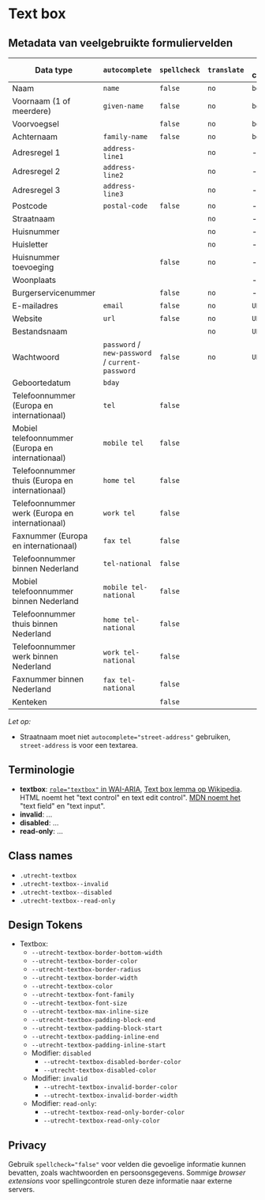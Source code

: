 <!-- @license CC0-1.0 -->

# Text box

## Metadata van veelgebruikte formuliervelden

| Data type                                        | `autocomplete`                                   | `spellcheck` | `translate` | value component | input direction |
| ------------------------------------------------ | ------------------------------------------------ | ------------ | ----------- | --------------- | --------------- |
| Naam                                             | `name`                                           | `false`      | `no`        | `bdi`           | `auto`          |
| Voornaam (1 of meerdere)                         | `given-name`                                     | `false`      | `no`        | `bdi`           | leeg of `auto`  |
| Voorvoegsel                                      |                                                  | `false`      | `no`        | `bdi`           | `auto`          |
| Achternaam                                       | `family-name`                                    | `false`      | `no`        | `bdi`           | `auto`          |
| Adresregel 1                                     | `address-line1`                                  |              | `no`        | -               | -               |
| Adresregel 2                                     | `address-line2`                                  |              | `no`        | -               | -               |
| Adresregel 3                                     | `address-line3`                                  |              | `no`        | -               | -               |
| Postcode                                         | `postal-code`                                    | `false`      | `no`        | -               | -               |
| Straatnaam                                       |                                                  |              | `no`        | -               | -               |
| Huisnummer                                       |                                                  |              | `no`        | -               | -               |
| Huisletter                                       |                                                  |              | `no`        | -               | -               |
| Huisnummer toevoeging                            |                                                  | `false`      | `no`        | -               | -               |
| Woonplaats                                       |                                                  |              |             | -               | -               |
| Burgerservicenummer                              |                                                  | `false`      | `no`        | -               | -               |
| E-mailadres                                      | `email`                                          | `false`      | `no`        | `URLData`       | `ltr`           |
| Website                                          | `url`                                            | `false`      | `no`        | `URLData`       | `ltr`           |
| Bestandsnaam                                     |                                                  |              | `no`        | `URLData`       | -               |
| Wachtwoord                                       | `password` / `new-password` / `current-password` | `false`      | `no`        | `URLData`       | -               |
| Geboortedatum                                    | `bday`                                           |              |             |                 | -               |
| Telefoonnummer (Europa en internationaal)        | `tel`                                            | `false`      |             |                 | `ltr`           |
| Mobiel telefoonnummer (Europa en internationaal) | `mobile tel`                                     | `false`      |             |                 | `ltr`           |
| Telefoonnummer thuis (Europa en internationaal)  | `home tel`                                       | `false`      |             |                 | `ltr`           |
| Telefoonnummer werk (Europa en internationaal)   | `work tel`                                       | `false`      |             |                 | `ltr`           |
| Faxnummer (Europa en internationaal)             | `fax tel`                                        | `false`      |             |                 | `ltr`           |
| Telefoonnummer binnen Nederland                  | `tel-national`                                   | `false`      |             |                 | `ltr`           |
| Mobiel telefoonnummer binnen Nederland           | `mobile tel-national`                            | `false`      |             |                 | `ltr`           |
| Telefoonnummer thuis binnen Nederland            | `home tel-national`                              | `false`      |             |                 | `ltr`           |
| Telefoonnummer werk binnen Nederland             | `work tel-national`                              | `false`      |             |                 | `ltr`           |
| Faxnummer binnen Nederland                       | `fax tel-national`                               | `false`      |             |                 | `ltr`           |
| Kenteken                                         |                                                  | `false`      |             |                 | -               |

_Let op:_

- Straatnaam moet niet `autocomplete="street-address"` gebruiken, `street-address` is voor een textarea.

## Terminologie

- **textbox**: [`role="textbox"` in WAI-ARIA](https://www.w3.org/TR/wai-aria-1.2/#textbox), [Text box lemma op Wikipedia](https://en.wikipedia.org/wiki/Text_box). HTML noemt het "text control" en text edit control". [MDN noemt het](https://developer.mozilla.org/en-US/docs/Web/HTML/Element/input/text) "text field" en "text input".
- **invalid**: ...
- **disabled**: ...
- **read-only**: ...

## Class names

- `.utrecht-textbox`
- `.utrecht-textbox--invalid`
- `.utrecht-textbox--disabled`
- `.utrecht-textbox--read-only`

## Design Tokens

- Textbox:
  - `--utrecht-textbox-border-bottom-width`
  - `--utrecht-textbox-border-color`
  - `--utrecht-textbox-border-radius`
  - `--utrecht-textbox-border-width`
  - `--utrecht-textbox-color`
  - `--utrecht-textbox-font-family`
  - `--utrecht-textbox-font-size`
  - `--utrecht-textbox-max-inline-size`
  - `--utrecht-textbox-padding-block-end`
  - `--utrecht-textbox-padding-block-start`
  - `--utrecht-textbox-padding-inline-end`
  - `--utrecht-textbox-padding-inline-start`
  - Modifier: `disabled`
    - `--utrecht-textbox-disabled-border-color`
    - `--utrecht-textbox-disabled-color`
  - Modifier: `invalid`
    - `--utrecht-textbox-invalid-border-color`
    - `--utrecht-textbox-invalid-border-width`
  - Modifier: `read-only`:
    - `--utrecht-textbox-read-only-border-color`
    - `--utrecht-textbox-read-only-color`

## Privacy

Gebruik `spellcheck="false"` voor velden die gevoelige informatie kunnen bevatten, zoals wachtwoorden en persoonsgegevens. Sommige _browser extensions_ voor spellingcontrole sturen deze informatie naar externe servers.
